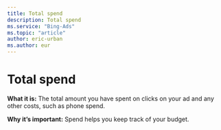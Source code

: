 ```yaml
---
title: Total spend
description: Total spend
ms.service: "Bing-Ads"
ms.topic: "article"
author: eric-urban
ms.author: eur
---
```


# Total spend

**What it is:**     The total amount you have spent on clicks on your ad and any other costs, such as phone spend.

**Why it’s important:**     Spend helps you keep track of your budget.


